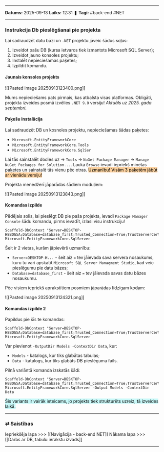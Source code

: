 ___

**Datums:** 2025-09-13
**Laiks:** 12:31
❚ **Tagi:** #back-end #NET 

---
### Instrukcija Db pieslēgšanai pie projekta

Lai sadraudzēt datu bāzi un `.NET` projektu jāveic šādus soļus:

1. Izveidot pašu DB (kursa ietvaros tiek izmantots Microsoft SQL Server);
2. Izveidot jauno konsoles projektu;
3. Instalēt nepieciešamas paķetes;
4. Izpildīt komandu.

#### Jaunais konsoles projekts

![[Pasted image 20250913123400.png]]

Mums nepieciešams pats pirmais, kas atbalsta visas platformas. Obligāti, projekta izveides posmā izvēlies `.NET 9.0` versiju! *Aktuāls uz 2025. gada septembri.*

#### Paķešu instalācija

Lai sadraudzēt DB un kosnoles projektu, nepieciešamas šādas paķetes:

- `Microsoft.EntityFrameworkCore`
- `Microsoft.EntityFrameworkCore.Tools`
- `Microsoft.EntityFrameworkCore.SqlSer`

Lai tās sainstalēt dodies uz -> `Tools` -> `NuGet Package Manager` -> `Manage NuGet Packages for Solution...`. Laukā `Browse` ievadi iepriekš minētas paķetes un sainstalē tās vienu pēc otras. <mark style="background: #FFB86CA6;">Uzmanību! Visām 3 paķetēm jābūt ar vienādu versiju!</mark>

Projekta menedžerī jāparādas šādiem moduļiem:

![[Pasted image 20250913123843.png]]

#### Komandas izpilde

Pēdējais solis, lai pieslēgt DB pie paša projekta, ievadi `Package Manager Console` šādu komandu, pirms ievadīt, izlasi visu instrukciju!

```
Scaffold-DbContext "Server=DESKTOP-H8BOG5A;Database=database_first;Trusted_Connection=True;TrustServerCertificate=true;" Microsoft.EntityFrameworkCore.SqlServer
```

Šeit ir 2 vietas, kurām jāpievērš uzmanību:

- `Server=DESKTOP-H...` - šeit aiz `=` tev jāievada sava servera nosaukums, kuru tu vari apskatīt `Microsoft SQL Server Managment Studio`, kad veic pieslēgumu pie datu bāzes;
- `Database=database_first` - šeit aiz `=` tev jāievada savas datu bāzes nosaukumu.

Pēc visiem iepriekš aprakstītiem posmiem jāparādas līdzīgam kodam:

![[Pasted image 20250913124321.png]]
#### Komandas izpilde 2

Papildus pie šīs te komandas:

```
Scaffold-DbContext "Server=DESKTOP-H8BOG5A;Database=database_first;Trusted_Connection=True;TrustServerCertificate=true;" Microsoft.EntityFrameworkCore.SqlServer
```

Var pievienot `-OutputDir Models -ContextDir Data`, kur:

- `Models` - katalogs, kur tiks glabātas tabulas;
- `Data` - katalogs, kur tiks glabāts DB pieslēguma fails.

Pilnā variāntā komanda izskatās šādi:

```
Scaffold-DbContext "Server=DESKTOP-H8BOG5A;Database=database_first;Trusted_Connection=True;TrustServerCertificate=true;" Microsoft.EntityFrameworkCore.SqlServer -Output Models -ContextDir Data
```

<mark style="background: #ABF7F7A6;">Šis variants ir vairāk ieteicams, jo projekts tiek strukturēts uzreiz, tā izveides laikā.</mark>

---
### ⇄ Saistības

Iepriekšēja lapa >>> [[Navigācija - back-end NET]]
Nākama lapa >>> [[Darbs ar DB, tabulu ierakstu izvads]]

---